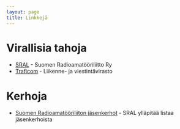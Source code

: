 ```yaml
---
layout: page
title: Linkkejä
---
```


# Virallisia tahoja

* [SRAL](https://www.sral.fi/) - Suomen Radioamatööriliitto Ry
* [Traficom](https://www.traficom.fi/fi/viestinta/viestintaverkot/radioamatoori-tarvitsee-luvan-ja-patevyyden-lahettimen-kayttoon) - Liikenne- ja viestintävirasto

# Kerhoja

* [Suomen Radioamatööriliiton jäsenkerhot](https://www.sral.fi/2016/04/03/radioamatoorikerhot/) - SRAL ylläpitää listaa jäsenkerhoista
